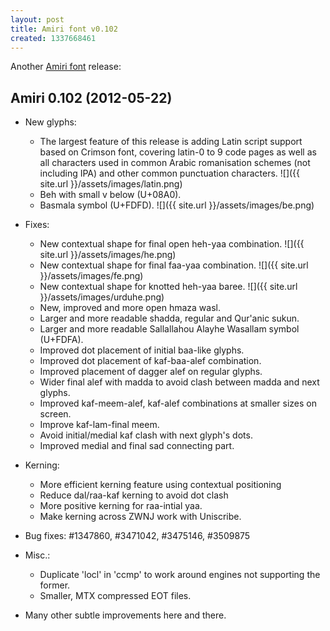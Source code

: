 ```yaml
---
layout: post
title: Amiri font v0.102
created: 1337668461
---
```

Another [Amiri font](http://amirifont.org "Amiri font website") release:

Amiri 0.102 (2012-05-22)
------------------------
* New glyphs:
  - The largest feature of this release is adding Latin script support based on
    Crimson font, covering latin-0 to 9 code pages as well as all characters
    used in common Arabic romanisation schemes (not including IPA) and other
    common punctuation characters.
    ![]({{ site.url }}/assets/images/latin.png)
  - Beh with small v below (U+08A0).
  - Basmala symbol (U+FDFD).
    ![]({{ site.url }}/assets/images/be.png)

* Fixes:
  - New contextual shape for final open heh-yaa combination.
    ![]({{ site.url }}/assets/images/he.png)
  - New contextual shape for final faa-yaa combination.
    ![]({{ site.url }}/assets/images/fe.png)
  - New contextual shape for knotted heh-yaa baree.
    ![]({{ site.url }}/assets/images/urduhe.png)
  - New, improved and more open hmaza wasl.
  - Larger and more readable shadda, regular and Qur'anic sukun.
  - Larger and more readable Sallallahou Alayhe Wasallam symbol (U+FDFA).
  - Improved dot placement of initial baa-like glyphs.
  - Improved dot placement of kaf-baa-alef combination.
  - Improved placement of dagger alef on regular glyphs.
  - Wider final alef with madda to avoid clash between madda and next glyphs.
  - Improved kaf-meem-alef, kaf-alef combinations at smaller sizes on screen.
  - Improve kaf-lam-final meem.
  - Avoid initial/medial kaf clash with next glyph's dots.
  - Improved medial and final sad connecting part.

* Kerning:
  - More efficient kerning feature using contextual positioning
  - Reduce dal/raa-kaf kerning to avoid dot clash
  - More positive kerning for raa-intial yaa.
  - Make kerning across ZWNJ work with Uniscribe.

* Bug fixes: #1347860, #3471042, #3475146, #3509875

* Misc.:
  - Duplicate 'locl' in 'ccmp' to work around engines not supporting the former.
  - Smaller, MTX compressed EOT files.

* Many other subtle improvements here and there.
